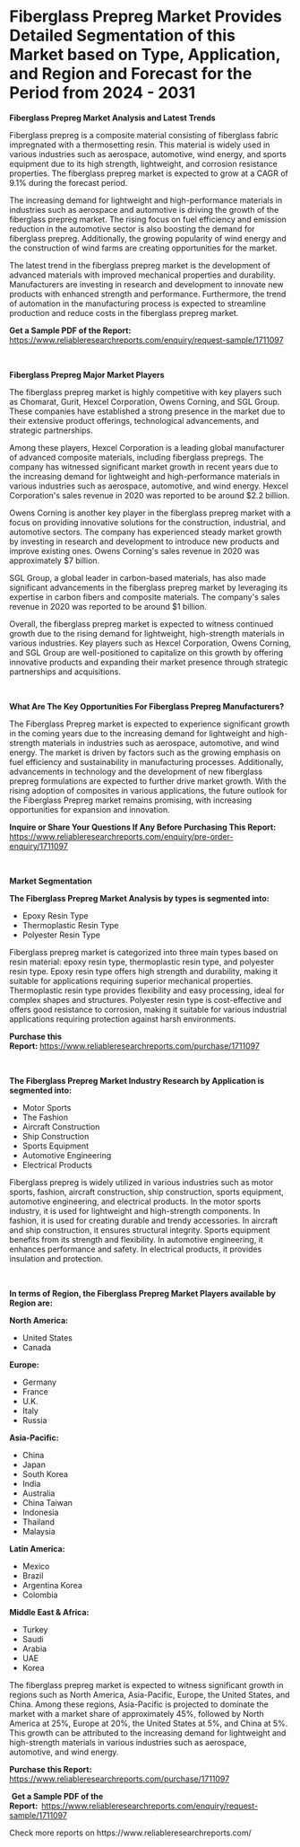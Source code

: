 <p><h1>Fiberglass Prepreg Market Provides Detailed Segmentation of this Market based on Type, Application, and Region and Forecast for the Period from 2024 - 2031</h1></p><p><strong>Fiberglass Prepreg Market Analysis and Latest Trends</strong></p>
<p><p>Fiberglass prepreg is a composite material consisting of fiberglass fabric impregnated with a thermosetting resin. This material is widely used in various industries such as aerospace, automotive, wind energy, and sports equipment due to its high strength, lightweight, and corrosion resistance properties. The fiberglass prepreg market is expected to grow at a CAGR of 9.1% during the forecast period.</p><p>The increasing demand for lightweight and high-performance materials in industries such as aerospace and automotive is driving the growth of the fiberglass prepreg market. The rising focus on fuel efficiency and emission reduction in the automotive sector is also boosting the demand for fiberglass prepreg. Additionally, the growing popularity of wind energy and the construction of wind farms are creating opportunities for the market.</p><p>The latest trend in the fiberglass prepreg market is the development of advanced materials with improved mechanical properties and durability. Manufacturers are investing in research and development to innovate new products with enhanced strength and performance. Furthermore, the trend of automation in the manufacturing process is expected to streamline production and reduce costs in the fiberglass prepreg market.</p></p>
<p><strong>Get a Sample PDF of the Report:&nbsp;</strong> <a href="https://www.reliableresearchreports.com/enquiry/request-sample/1711097">https://www.reliableresearchreports.com/enquiry/request-sample/1711097</a></p>
<p>&nbsp;</p>
<p><strong>Fiberglass Prepreg Major Market Players</strong></p>
<p><p>The fiberglass prepreg market is highly competitive with key players such as Chomarat, Gurit, Hexcel Corporation, Owens Corning, and SGL Group. These companies have established a strong presence in the market due to their extensive product offerings, technological advancements, and strategic partnerships. </p><p>Among these players, Hexcel Corporation is a leading global manufacturer of advanced composite materials, including fiberglass prepregs. The company has witnessed significant market growth in recent years due to the increasing demand for lightweight and high-performance materials in various industries such as aerospace, automotive, and wind energy. Hexcel Corporation's sales revenue in 2020 was reported to be around $2.2 billion.</p><p>Owens Corning is another key player in the fiberglass prepreg market with a focus on providing innovative solutions for the construction, industrial, and automotive sectors. The company has experienced steady market growth by investing in research and development to introduce new products and improve existing ones. Owens Corning's sales revenue in 2020 was approximately $7 billion.</p><p>SGL Group, a global leader in carbon-based materials, has also made significant advancements in the fiberglass prepreg market by leveraging its expertise in carbon fibers and composite materials. The company's sales revenue in 2020 was reported to be around $1 billion.</p><p>Overall, the fiberglass prepreg market is expected to witness continued growth due to the rising demand for lightweight, high-strength materials in various industries. Key players such as Hexcel Corporation, Owens Corning, and SGL Group are well-positioned to capitalize on this growth by offering innovative products and expanding their market presence through strategic partnerships and acquisitions.</p></p>
<p>&nbsp;</p>
<p><strong>What Are The Key Opportunities For Fiberglass Prepreg Manufacturers?</strong></p>
<p><p>The Fiberglass Prepreg market is expected to experience significant growth in the coming years due to the increasing demand for lightweight and high-strength materials in industries such as aerospace, automotive, and wind energy. The market is driven by factors such as the growing emphasis on fuel efficiency and sustainability in manufacturing processes. Additionally, advancements in technology and the development of new fiberglass prepreg formulations are expected to further drive market growth. With the rising adoption of composites in various applications, the future outlook for the Fiberglass Prepreg market remains promising, with increasing opportunities for expansion and innovation.</p></p>
<p><strong>Inquire or Share Your Questions If Any Before Purchasing This Report:</strong> <a href="https://www.reliableresearchreports.com/enquiry/pre-order-enquiry/1711097">https://www.reliableresearchreports.com/enquiry/pre-order-enquiry/1711097</a></p>
<p>&nbsp;</p>
<p><strong>Market Segmentation</strong></p>
<p><strong>The Fiberglass Prepreg Market Analysis by types is segmented into:</strong></p>
<p><ul><li>Epoxy Resin Type</li><li>Thermoplastic Resin Type</li><li>Polyester Resin Type</li></ul></p>
<p><p>Fiberglass prepreg market is categorized into three main types based on resin material: epoxy resin type, thermoplastic resin type, and polyester resin type. Epoxy resin type offers high strength and durability, making it suitable for applications requiring superior mechanical properties. Thermoplastic resin type provides flexibility and easy processing, ideal for complex shapes and structures. Polyester resin type is cost-effective and offers good resistance to corrosion, making it suitable for various industrial applications requiring protection against harsh environments.</p></p>
<p><strong>Purchase this Report:&nbsp;</strong><a href="https://www.reliableresearchreports.com/purchase/1711097">https://www.reliableresearchreports.com/purchase/1711097</a></p>
<p>&nbsp;</p>
<p><strong>The Fiberglass Prepreg Market Industry Research by Application is segmented into:</strong></p>
<p><ul><li>Motor Sports</li><li>The Fashion</li><li>Aircraft Construction</li><li>Ship Construction</li><li>Sports Equipment</li><li>Automotive Engineering</li><li>Electrical Products</li></ul></p>
<p><p>Fiberglass prepreg is widely utilized in various industries such as motor sports, fashion, aircraft construction, ship construction, sports equipment, automotive engineering, and electrical products. In the motor sports industry, it is used for lightweight and high-strength components. In fashion, it is used for creating durable and trendy accessories. In aircraft and ship construction, it ensures structural integrity. Sports equipment benefits from its strength and flexibility. In automotive engineering, it enhances performance and safety. In electrical products, it provides insulation and protection.</p></p>
<p>&nbsp;</p>
<p><strong>In terms of Region, the Fiberglass Prepreg Market Players available by Region are:</strong></p>
<p>
    <p> <strong> North America: </strong>
        <ul>
            <li>United States</li>
            <li>Canada</li>
        </ul>
        </p> 
    <p> <strong> Europe: </strong>
        <ul>
            <li>Germany</li>
            <li>France</li>
            <li>U.K.</li>
            <li>Italy</li>
            <li>Russia</li>
        </ul>
        </p> 
    <p> <strong> Asia-Pacific: </strong>
        <ul>
            <li>China</li>
            <li>Japan</li>
            <li>South Korea</li>
            <li>India</li>
            <li>Australia</li>
            <li>China Taiwan</li>
            <li>Indonesia</li>
            <li>Thailand</li>
            <li>Malaysia</li>
        </ul>
        </p> 
    <p> <strong> Latin America: </strong>
        <ul>
            <li>Mexico</li>
            <li>Brazil</li>
            <li>Argentina Korea</li>
            <li>Colombia</li>
        </ul>
        </p> 
    <p> <strong> Middle East & Africa: </strong>
        <ul>
            <li>Turkey</li>
            <li>Saudi</li>
            <li>Arabia</li>
            <li>UAE</li>
            <li>Korea</li>
        </ul>
    </p>
    </p>
<p><p>The fiberglass prepreg market is expected to witness significant growth in regions such as North America, Asia-Pacific, Europe, the United States, and China. Among these regions, Asia-Pacific is projected to dominate the market with a market share of approximately 45%, followed by North America at 25%, Europe at 20%, the United States at 5%, and China at 5%. This growth can be attributed to the increasing demand for lightweight and high-strength materials in various industries such as aerospace, automotive, and wind energy.</p></p>
<p><strong>Purchase this Report: </strong><a href="https://www.reliableresearchreports.com/purchase/1711097">https://www.reliableresearchreports.com/purchase/1711097</a></p>
<p>&nbsp;<strong>Get a Sample PDF of the Report:&nbsp;&nbsp;</strong><a href="https://www.reliableresearchreports.com/enquiry/request-sample/1711097">https://www.reliableresearchreports.com/enquiry/request-sample/1711097</a></p>
<p><strong></strong></p>
<p>Check more reports on https://www.reliableresearchreports.com/</p>